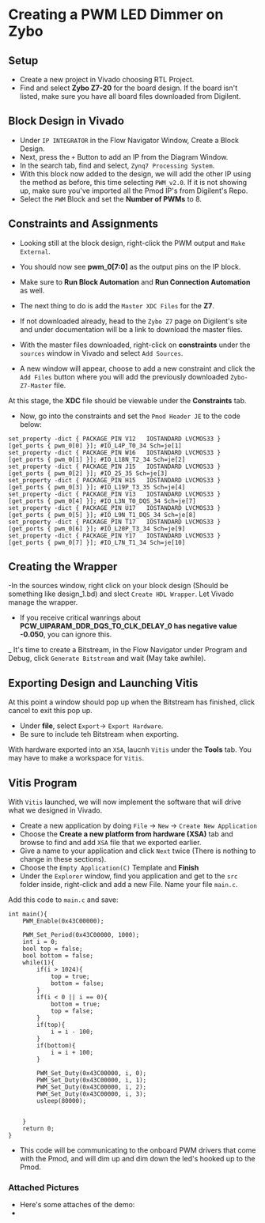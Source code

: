 # **Creating a PWM LED Dimmer on Zybo**

## Setup

- Create a new project in Vivado choosing RTL Project.
- Find and select **Zybo Z7-20** for the board design. If the board isn't listed, make sure you have all board files downloaded from Digilent. 


## Block Design in Vivado

- Under `IP INTEGRATOR` in the Flow Navigator Window, Create a Block Design. 
- Next, press the `+` Button to add an IP from the Diagram Window.
- In the search tab, find and select, `Zynq7 Processing System`. 
- With this block now added to the design, we will add the other IP using the method as before, this time selecting `PWM_v2.0`. If it is not showing up, make sure you've imported all the Pmod IP's from Digilent's Repo. 
- Select the `PWM` Block and set the **Number of PWMs** to 8.

## Constraints and Assignments

- Looking still at the block design, right-click the PWM output and `Make External`. 
- You should now see **pwm_0[7:0]** as the output pins on the IP block. 
- Make sure to **Run Block Automation** and **Run Connection Automation** as well.

- The next thing to do is add the `Master XDC Files` for the **Z7**. 
- If not downloaded already, head to the `Zybo Z7` page on Digilent's site and under documentation will be a link to download the master files.
- With the master files downloaded, right-click on **constraints** under the `sources` window in Vivado and select `Add Sources`.
- A new window will appear, choose to add a new constraint and click the `Add Files` button where you will add the previously downloaded `Zybo-Z7-Master` file. 

At this stage, the **XDC** file should be viewable under the **Constraints** tab.
- Now, go into the constraints and set the `Pmod Header JE` to the code below:
```
set_property -dict { PACKAGE_PIN V12   IOSTANDARD LVCMOS33 } [get_ports { pwm_0[0] }]; #IO_L4P_T0_34 Sch=je[1]						 
set_property -dict { PACKAGE_PIN W16   IOSTANDARD LVCMOS33 } [get_ports { pwm_0[1] }]; #IO_L18N_T2_34 Sch=je[2]                     
set_property -dict { PACKAGE_PIN J15   IOSTANDARD LVCMOS33 } [get_ports { pwm_0[2] }]; #IO_25_35 Sch=je[3]                          
set_property -dict { PACKAGE_PIN H15   IOSTANDARD LVCMOS33 } [get_ports { pwm_0[3] }]; #IO_L19P_T3_35 Sch=je[4]                     
set_property -dict { PACKAGE_PIN V13   IOSTANDARD LVCMOS33 } [get_ports { pwm_0[4] }]; #IO_L3N_T0_DQS_34 Sch=je[7]                  
set_property -dict { PACKAGE_PIN U17   IOSTANDARD LVCMOS33 } [get_ports { pwm_0[5] }]; #IO_L9N_T1_DQS_34 Sch=je[8]                  
set_property -dict { PACKAGE_PIN T17   IOSTANDARD LVCMOS33 } [get_ports { pwm_0[6] }]; #IO_L20P_T3_34 Sch=je[9]                     
set_property -dict { PACKAGE_PIN Y17   IOSTANDARD LVCMOS33 } [get_ports { pwm_0[7] }]; #IO_L7N_T1_34 Sch=je[10]  

```

## Creating the Wrapper
-In the sources window, right click on your block design (Should be something like design_1.bd) and slect `Create HDL Wrapper`. Let Vivado manage the wrapper.

- If you receive critical wanrings about **PCW_UIPARAM_DDR_DQS_TO_CLK_DELAY_0 has negative value -0.050**, you can ignore this.

_ It's time to create a Bitstream, in the Flow Navigator under Program and Debug, click `Generate Bitstream` and wait (May take awhile).

## Exporting Design and Launching Vitis

At this point a window should pop up when the Bitstream has finished, click cancel to exit this pop up.

- Under **file**, select `Export`-> `Export Hardware`.
- Be sure to include teh Bitstream when exporting.

With hardware exported into an `XSA`, laucnh `Vitis` under the **Tools** tab. You may have to make a workspace for `Vitis`.
## Vitis Program
With `Vitis` launched, we will now implement the software that will drive what we designed in Vivado.

- Create a new application by doing `File` -> `New` -> `Create New Application`
- Choose the **Create a new platform from hardware (XSA)** tab and browse to find and add `XSA` file that we exported earlier.
- Give a name to your application and click `Next` twice (There is nothing to change in these sections).
- Choose the `Empty Application(C)` Template and **Finish**
- Under the `Explorer` window, find you application and get to the `src` folder inside, right-click and add a new File. Name your file `main.c`.

Add this code to `main.c` and save:
```
int main(){
	PWM_Enable(0x43C00000);

	PWM_Set_Period(0x43C00000, 1000);
	int i = 0;
	bool top = false;
	bool bottom = false;
	while(1){
		if(i > 1024){
			top = true;
			bottom = false;
		}
		if(i < 0 || i == 0){
			bottom = true;
			top = false;
		}
		if(top){
			i = i - 100;
		}
		if(bottom){
			i = i + 100;
		}

		PWM_Set_Duty(0x43C00000, i, 0);
		PWM_Set_Duty(0x43C00000, i, 1);
		PWM_Set_Duty(0x43C00000, i, 2);
		PWM_Set_Duty(0x43C00000, i, 3);
		usleep(80000);


	}
	return 0;
}

```
- This code will be communicating to the onboard PWM drivers that come with the Pmod, and will dim up and dim down the led's hooked up to the Pmod. 

### Attached Pictures

- Here's some attaches of the demo:
- 